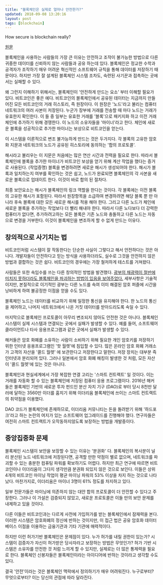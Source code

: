 ```yaml
---
title: "블록체인은 실제로 얼마나 안전한가?"
updated: 2018-09-08 13:20:16
layout: post
tags: [blockchain]
---
```


How secure is blockchain really?

[원문](https://www.technologyreview.com/s/610836/how-secure-is-blockchain-really/)

블록체인을 사용하는 사람들의 가장 큰 이유는 안전하고 조작이 불가능한 방법으로 다른 귀중한 데이터를 신뢰하지 않는 사람들과 공유 하는데 있다. 블록체인은 정교한 수학과 공격자가 조작하기 매우 어려운 혁신적인 소프트웨어 규칙을 통해 데이터를 저장하기 때문이다. 하지만 가장 잘 설계된 블록체인 시스템 조차도, 숙련된 사기꾼과 접촉하는 곳에서는 실패할 수 있다.

왜 그런지 이해하기 위해서는, 블록체인이 '안전하게 만드는 요소' 부터 이해할 필요가 있다. 비트코인은 좋은 예다. 비트코인의 블록체인에서 공유된 데이터는 지금까지 만들어진 모든 비트코인의 거래 히스토리, 즉 원장이다. 이 원장은 '노드'라고 불리는 컴퓨터 네트워크의 여러 사본이 저장된다. 누군가 장부에 거래를 전송할 때 마다 노드는 거래가 유효한지 확인한다. 이 들 중 일부는 유효한 거래를 '블록'으로 패키지화 하고 이전 거래 체인에 추가하기 위해 경쟁한다. 이 노드의 소유자들을 '마이너'라고 한다. 체인에 새로운 블록을 성공적으로 추가한 마이너는 보상으로 비트코인을 얻는다.

이 시스템을 이론적으로 변조 불가능하게 만드는 것은 두가지다. 각 블록의 고유한 암호화 지문과 네트워크의 노드가 공유된 히스토리에 동의하는 '합의 프로토콜'.

해시라고 불리우는 이 지문은 처음에는 많은 연산 시간과 전력을 필요로 한다. 따라서 블록체인에 블록을 추가한 마이너가 비트코인 보상을 얻기 위해 계산 작업을 했다는 증거로 사용된다. (작업증명) 블록을 변경하려면 새로운 해시가 생성되어야 한다. 해시가 블록과 일치하는지 여부를 확인하는 것은 쉽고, 노드가 완료되면 블록체인의 각 사본을 새로운 블록으로 업데이트 한다. 이것이 바로 합의 된 절차다.

최종 보안요소는 해시가 블록체인의 링크 역할을 한다는 것이다. 각 블록에는 이전 블록의 고유한 해시가 포함된다. 따라서 원장항목을 소급하여 변경하려면 해당 블록 뿐 만 아니라 후속 블록에 대한 모든 새로운 해시를 적용 해야 한다. 그리고 다른 노드가 체인에 새로운 블록을 추가하는 작업보다 더 빨리 해내야 한다. 따라서 다른 노다보다 더 강력한 컴퓨터가 없다면, 추가하려고하는 모든 블록은 기존 노드와 충돌하고 다른 노드는 자동으로 변경을 거부한다. 이것이 블록체인을 변조하게 할 수 없게 만드는 이유다.

## 창의적으로 사기치는 법

비트코인처럼 시스템이 잘 작동한다는 단순한 사실이 그렇다고 해서 안전하다는 것은 아니다. 개발자들이 안전하다고 믿는 방식을 사용하더라도, 실수로 그것을 안전하지 않은 방법과 결합하는 것은 쉽다. 비트코인의 경우에는 가장 철저하게 테스트를 거쳐왔다.

사람들은 또한 속임수를 쓰는 다른 창의적인 방법을 발견했다. [광부의 채광력이 절반에 미치지 못하더라도 블록체인을 파괴하는 방법이 있음을 보여주었다.](https://yceffort.github.io/2018/06/20/majority-is-not-enough-bitcoin-mining-is-vulnerable.html) 세부사항은 기술적이지만, 본질적으로 이기적인 광부는 다른 노드를 속여 이미 해결된 암호 퍼즐에 시간을 낭비하게 하여 불공정한 이점을 얻을 수도 있다.

블록체인 노드는 데이터를 비교하기 위해 일정한 통신을 유지해야 한다. 한 노드의 통신을 제어하고, 나머지 네트워크에서 나온 거짓 데이터를 받아드리도록 속일 수 있다.

마지막으로 블록체인 프로토콜이 아무리 변조되지 않아도 안전한 것은 아니다. 블록체인 시스템이 실제 시스템과 연결되는 곳에서 실패가 발생할 수 있다. 예를 들어, 소프트웨어 클라이언트나 타사 응용프로그램과 같은 곳에서 실패가 발생할 수 있다.

해커들은 암호 화폐를 소유하는 사람이 소비하기 위해 필요한 개인 암호키를 저장하기 위한 인터넷 응용프로그램인 '핫 월렛'에 침입할 수 있다. 많은 온라인 암호 화폐 거래소가 고객의 자산을 '콜드 월렛' 에 보관한다고 저장한다고 말한다. 저장 장치는 대부분 즉 인터넷과 분리되어 있다. 그러나 일본에서 암호 화폐 해킹이 발생한 것 처럼, 모든 자산이 '콜드 월렛'에 있는 것은 아니다.

블록체인과 현실세계에서 가장 복잡한 연결 고리는 '스마트 컨트랙트' 일 것이다. 이는 거래를 자동화 할 수 있는 블록체인에 저장된 컴퓨터 응용 프로그램이다. 2016년 해커들은 블록체인 기반의 새로운 투자 펀드인 분산 자치 기구 (DAO)로 부터 당시 8천만 달러에 달하는 3560만 이더를 훔치기 위해 이더리움 블록체인에 쓰이는 스마트 컨트랙트의 취약점을 이용했다.

DAO 코드가 블록체인에 존재하므로, 이더리움 커뮤니티는 돈을 돌려받기 위해 '하드포크'라고 하는 논란의 여지가 있는 소프트웨어 업그레이드를 진행해야 했다. 연구자들은 여전히 스마트 컨트랙트가 오작동하지않도록 보장하는 방법을 개발중이다.

## 중앙집중화 문제

블록체인 시스템이 보안을 보장할 수 있는 이유는 '분권화' 다. 블록체인의 복사분이 널리 분산된 노드 네트워크에 저장된다면, 공격할 만한 약점이 별로 없으며, 네트워크를 파괴할 수 있는 충분한 컴퓨팅 파워를 확보하기도 어렵다. 하지만 최근 연구에 따르면 비트코인이나 이더리움이 그다지 생각만큼 분권화 되있지 않은 것으로 보인다. 이들은 상위 4개의 비트코인 마이닝 작업이 평균 마이닝 파워의 53% 이상을 차지 하는 것으로 나타났다. 마찬가지로, 이더리움은 마이너 3명이 61% 정도를 차지하고 있다.

일부 전문가들은 마이닝에 의존하지 않는 대안 합의 프로토콜이 더 안전할 수 있다고 주장한다. 그러나 이 가설은 검증되지 않았고, 새로운 프로토콜은 이들 만의 보안 문제를 내제하고 있을 것이다.

다른 이들은 비트코인과는 다르게 사전에 가입허가를 받는 블록체인에서 잠재력을 본다. 이러한 시스템은 암호화폐의 정신에 반하는 것이지만, 이 접근 법은 공유 암호화 데이터베이스 이점을 이용하는 금융기관과 기타 기관에 매력적이다.

하지만 이런 허가기반 블록체인은 문제점이 있다. 누가 허가를 내릴 권한이 있는가? 시스템이 검증자가 자신이 허가받은 당사자라고 보장하는 방법은 무엇인가? 허가 기반 시스템은 소유자를 안전한 것 처럼 느끼게 할 수 있지만, 실제로는 더 많은 통제력을 필요로 한다. 블록체인 신봉자들은 블록체인이라는 아이디어에 반하는 것이라고 생각할 수도 있다.

결국 '안전'이라는 것은 블록체인 맥락에서 정의하기가 매우 어려워진다. 누구로부터? 무엇으로부터? 이는 당신의 관점에 따라 달라진다.